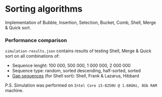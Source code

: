 # Sorting algorithms

Implementation of Bubble, Insertion, Selection, Bucket, Comb, Shell, Merge & Quick sort.

### Performance comparison

`simulation-results.json` contains results  of testing Shell, Merge & Quick sort on all combinations of:
* Sequence lenght: 100 000, 500 000, 1 000 000, 2 000 000
* Sequence type: random, sorted descending, half-sorted, sorted
* [Gap sequences](https://en.wikipedia.org/wiki/Shellsort#Gap_sequences) (for Shell sort): Shell, Frank & Lazarus, Hibbard 

P.S. Simulation was performed on `Intel Core i5-8250U @ 1.60GHz, 8Gb RAM` machine.

